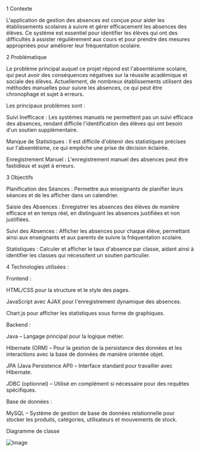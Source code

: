1 Contexte

L'application de gestion des absences est conçue pour aider les établissements scolaires à suivre et gérer efficacement les absences des élèves. Ce système est essentiel pour identifier les élèves qui ont des difficultés à assister régulièrement aux cours et pour prendre des mesures appropriées pour améliorer leur fréquentation scolaire.

2 Problématique

Le problème principal auquel ce projet répond est l'absentéisme scolaire, qui peut avoir des conséquences négatives sur la réussite académique et sociale des élèves. Actuellement, de nombreux établissements utilisent des méthodes manuelles pour suivre les absences, ce qui peut être chronophage et sujet à erreurs.

Les principaux problèmes sont :

Suivi Inefficace : Les systèmes manuels ne permettent pas un suivi efficace des absences, rendant difficile l'identification des élèves qui ont besoin d'un soutien supplémentaire.

Manque de Statistiques : Il est difficile d'obtenir des statistiques précises sur l'absentéisme, ce qui empêche une prise de décision éclairée.

Enregistrement Manuel : L'enregistrement manuel des absences peut être fastidieux et sujet à erreurs.

3 Objectifs

Planification des Séances : Permettre aux enseignants de planifier leurs séances et de les afficher dans un calendrier.

Saisie des Absences : Enregistrer les absences des élèves de manière efficace et en temps réel, en distinguant les absences justifiées et non justifiées.

Suivi des Absences : Afficher les absences pour chaque élève, permettant ainsi aux enseignants et aux parents de suivre la fréquentation scolaire.

Statistiques : Calculer et afficher le taux d'absence par classe, aidant ainsi à identifier les classes qui nécessitent un soutien particulier.

4 Technologies utilisées :

 Frontend :
 
HTML/CSS pour la structure et le style des pages.

JavaScript avec AJAX pour l'enregistrement dynamique des absences.

Chart.js pour afficher les statistiques sous forme de graphiques.

Backend :

Java – Langage principal pour la logique métier.

Hibernate (ORM) – Pour la gestion de la persistance des données et les interactions avec la base de données de manière orientée objet.

JPA (Java Persistence API) – Interface standard pour travailler avec Hibernate.

JDBC (optionnel) – Utilisé en complément si nécessaire pour des requêtes spécifiques.

Base de données :

MySQL – Système de gestion de base de données relationnelle pour stocker les produits, catégories, utilisateurs et mouvements de stock.

Diagramme de classe 

![Image](https://github.com/user-attachments/assets/6e0ad84f-a544-4eab-a10d-91e18c89892f)



